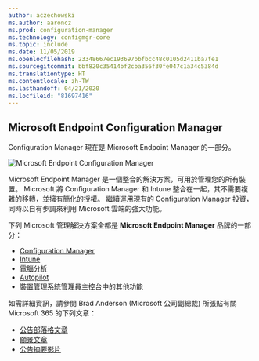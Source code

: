 ```yaml
---
author: aczechowski
ms.author: aaroncz
ms.prod: configuration-manager
ms.technology: configmgr-core
ms.topic: include
ms.date: 11/05/2019
ms.openlocfilehash: 23348667ec193697bbfbcc48c0105d2411ba7fe1
ms.sourcegitcommit: bbf820c35414bf2cba356f30fe047c1a34c5384d
ms.translationtype: HT
ms.contentlocale: zh-TW
ms.lasthandoff: 04/21/2020
ms.locfileid: "81697416"
---
```

## <a name="microsoft-endpoint-configuration-manager"></a><a name="bkmk_mem"></a> Microsoft Endpoint Configuration Manager

<!--4960084-->

Configuration Manager 現在是 Microsoft Endpoint Manager 的一部分。

![Microsoft Endpoint Configuration Manager](../../media/4960084-endpoint-manager-logo.png)

Microsoft Endpoint Manager 是一個整合的解決方案，可用於管理您的所有裝置。 Microsoft 將 Configuration Manager 和 Intune 整合在一起，其不需要複雜的移轉，並擁有簡化的授權。 繼續運用現有的 Configuration Manager 投資，同時以自有步調來利用 Microsoft 雲端的強大功能。

下列 Microsoft 管理解決方案全都是 **Microsoft Endpoint Manager** 品牌的一部分：

- [Configuration Manager](https://docs.microsoft.com/configmgr)
- [Intune](https://docs.microsoft.com/intune)
- [電腦分析](../../../../../desktop-analytics/overview.md)
- [Autopilot](https://docs.microsoft.com/intune/enrollment/enrollment-autopilot)
- [裝置管理系統管理員主控台](https://go.microsoft.com/fwlink/?linkid=2109094)中的其他功能

如需詳細資訊，請參閱 Brad Anderson (Microsoft 公司副總裁) 所張貼有關 Microsoft 365 的下列文章：

- [公告部落格文章](https://aka.ms/cmannounce)
- [願景文章](https://aka.ms/MEMVisionPaper)
- [公告摘要影片](https://youtu.be/GS7oNPInFuw)
